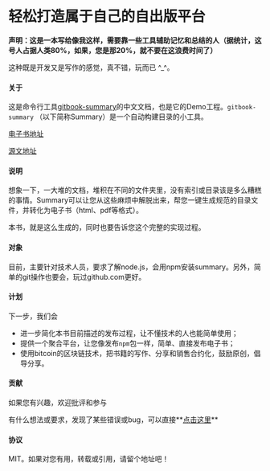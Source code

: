 # 轻松打造属于自己的自出版平台

**声明：这是一本写给像我这样，需要靠一些工具辅助记忆和总结的人（据统计，这号人占据人类80%，如果，您是那20%，就不要在这浪费时间了）**

这种既是开发又是写作的感觉，真不错，玩而已 ^_^。

#### 关于

这是命令行工具[gitbook-summary](https://github.com/imfly/gitbook-summary)的中文文档，也是它的Demo工程。`gitbook-summary` （以下简称Summary）是一个自动构建目录的小工具。

[电子书地址](http://imfly.github.io/how-to-create-self-publishing-platform)

[源文地址](https://github.com/imfly/how-to-create-self-publishing-platform)

#### 说明

想象一下，一大堆的文档，堆积在不同的文件夹里，没有索引或目录该是多么糟糕的事情。Summary可以让您从这些麻烦中解脱出来，帮您一键生成规范的目录文件，并转化为电子书（html、pdf等格式）。

本书，就是这么生成的，同时也要告诉您这个完整的实现过程。

#### 对象

目前，主要针对技术人员，要求了解node.js，会用npm安装summary。另外，简单的git操作也要会，玩过github.com更好。

#### 计划

下一步，我们会

* 进一步简化本书目前描述的发布过程，让不懂技术的人也能简单使用；
* 提供一个聚合平台，让您像发布`npm`包一样，简单、直接发布电子书；
* 使用bitcoin的区块链技术，把书籍的写作、分享和销售合约化，鼓励原创，倡导分享。

#### 贡献

如果您有兴趣，欢迎批评和参与

有什么想法或要求，发现了某些错误或bug，可以直接**[点击这里](https://github.com/imfly/gitbook-summary)**

#### 协议

MIT。如果对您有用，转载或引用，请留个地址吧！
